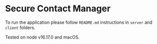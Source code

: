 # Secure Contact Manager

To run the application please follow `README.md` instructions in `server` and `client` folders.  

Tested on node v16.17.0 and macOS.
